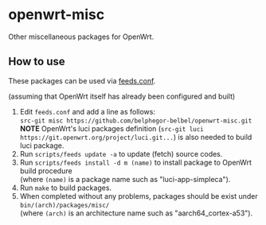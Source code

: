 # openwrt-misc
Other miscellaneous packages for OpenWrt.

## How to use
These packages can be used via [feeds.conf](https://openwrt.org/docs/guide-developer/feeds).

(assuming that OpenWrt itself has already been configured and built)
1. Edit `feeds.conf` and add a line as follows:  
```src-git misc https://github.com/belphegor-belbel/openwrt-misc.git```
**NOTE** OpenWrt's luci packages definition (`src-git luci https://git.openwrt.org/project/luci.git...`) is also needed to build luci package.
1. Run `scripts/feeds update -a` to update (fetch) source codes.
1. Run `scripts/feeds install -d m (name)` to install package to OpenWrt build procedure   
(where `(name)` is a package name such as "luci-app-simpleca").
1. Run `make` to build packages.
1. When completed without any problems, packages should be exist under `bin/(arch)/packages/misc/`  
(where `(arch)` is an architecture name such as "aarch64_cortex-a53").
